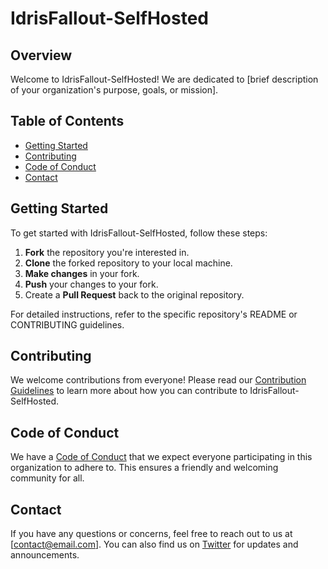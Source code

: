 # IdrisFallout-SelfHosted

## Overview

Welcome to IdrisFallout-SelfHosted! We are dedicated to [brief description of your organization's purpose, goals, or mission].

## Table of Contents

- [Getting Started](#getting-started)
- [Contributing](#contributing)
- [Code of Conduct](#code-of-conduct)
- [Contact](#contact)

## Getting Started

To get started with IdrisFallout-SelfHosted, follow these steps:

1. **Fork** the repository you're interested in.
2. **Clone** the forked repository to your local machine.
3. **Make changes** in your fork.
4. **Push** your changes to your fork.
5. Create a **Pull Request** back to the original repository.

For detailed instructions, refer to the specific repository's README or CONTRIBUTING guidelines.

## Contributing

We welcome contributions from everyone! Please read our [Contribution Guidelines](CONTRIBUTING.md) to learn more about how you can contribute to IdrisFallout-SelfHosted.

## Code of Conduct

We have a [Code of Conduct](CODE_OF_CONDUCT.md) that we expect everyone participating in this organization to adhere to. This ensures a friendly and welcoming community for all.

## Contact

If you have any questions or concerns, feel free to reach out to us at [contact@email.com]. You can also find us on [Twitter](https://twitter.com/your_org) for updates and announcements.
